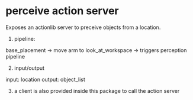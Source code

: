 perceive action server
======================

Exposes an actionlib server to preceive objects from a location.

1. pipeline:

base_placement -> move arm to look_at_workspace -> triggers perception pipeline

2. input/output

input: location
output: object_list

3. a client is also provided inside this package to call the action server
